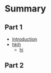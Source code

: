 # Summary

## Part 1

* [Introduction](README.md)
* [hkjh](hkjh.md)
    * [hi](hiewf.md)

## Part 2

